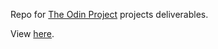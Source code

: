 Repo for [The Odin Project](https://www.theodinproject.com/) projects deliverables.

View [here](https://tiagonogueira21.github.io/odinproject/).
